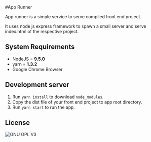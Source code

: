 #App Runner

App runner is a simple service to serve compiled front end project.

It uses node js express framework to spawn a small server and serve index.html of the respective project.

## System Requirements
* NodeJS = **9.5.0**
* yarn = **1.3.2**
* Google Chrome Browser

## Development server
1. Run `yarn install` to download `node_modules`.
2. Copy the dist file of your front end project to app root directory.
3. Run `yarn start` to run the app.

## License
![GNU GPL V3](https://www.gnu.org/graphics/gplv3-127x51.png)
